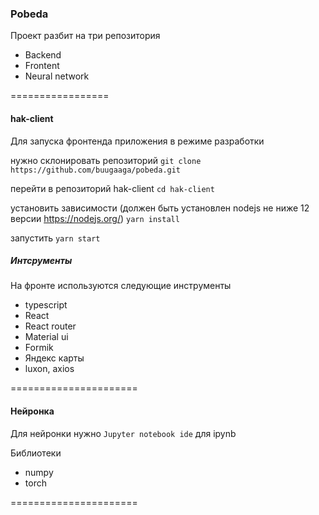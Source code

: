 ### Pobeda

Проект разбит на три репозитория
- Backend
- Frontent 
- Neural network

=================
#### hak-client

Для запуска фронтенда приложения в режиме разработки

нужно склонировать репозиторий
`git clone https://github.com/buugaaga/pobeda.git`

перейти в репозиторий hak-client
`cd hak-client`

установить зависимости
(должен быть установлен nodejs не ниже 12 версии https://nodejs.org/)
`yarn install`

запустить
`yarn start`

##### Интсрументы
На фронте используются следующие инструменты
- typescript
- React
- React router
- Material ui
- Formik
- Яндекс карты
- luxon, axios

======================

#### Нейронка
Для нейронки нужно
`Jupyter notebook ide`  для ipynb

Библиотеки
- numpy
- torch

======================